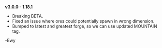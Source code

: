 **v3.0.0 - 1.18.1**  
* Breaking BETA.  
* Fixed an issue where ores could potentially spawn in wrong dimension.  
* Bumped to latest and greatest forge, so we can use updated MOUNTAIN tag.  
  
  
-Ewy  